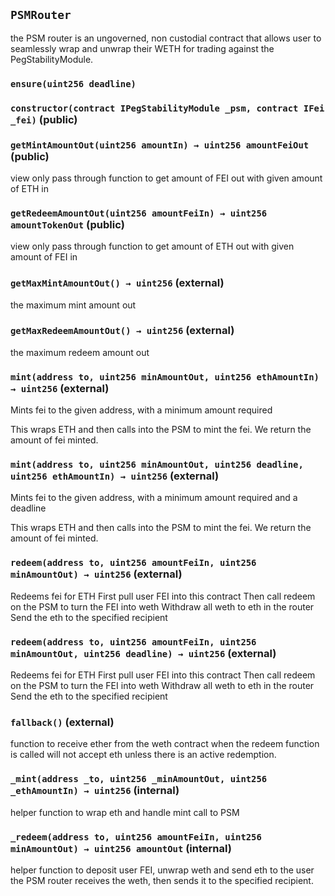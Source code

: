 ## `PSMRouter`

the PSM router is an ungoverned, non custodial contract that allows user to seamlessly wrap and unwrap their WETH
for trading against the PegStabilityModule.



### `ensure(uint256 deadline)`






### `constructor(contract IPegStabilityModule _psm, contract IFei _fei)` (public)





### `getMintAmountOut(uint256 amountIn) → uint256 amountFeiOut` (public)

view only pass through function to get amount of FEI out with given amount of ETH in



### `getRedeemAmountOut(uint256 amountFeiIn) → uint256 amountTokenOut` (public)

view only pass through function to get amount of ETH out with given amount of FEI in



### `getMaxMintAmountOut() → uint256` (external)

the maximum mint amount out



### `getMaxRedeemAmountOut() → uint256` (external)

the maximum redeem amount out



### `mint(address to, uint256 minAmountOut, uint256 ethAmountIn) → uint256` (external)

Mints fei to the given address, with a minimum amount required


This wraps ETH and then calls into the PSM to mint the fei. We return the amount of fei minted.


### `mint(address to, uint256 minAmountOut, uint256 deadline, uint256 ethAmountIn) → uint256` (external)

Mints fei to the given address, with a minimum amount required and a deadline


This wraps ETH and then calls into the PSM to mint the fei. We return the amount of fei minted.


### `redeem(address to, uint256 amountFeiIn, uint256 minAmountOut) → uint256` (external)

Redeems fei for ETH
First pull user FEI into this contract
Then call redeem on the PSM to turn the FEI into weth
Withdraw all weth to eth in the router
Send the eth to the specified recipient




### `redeem(address to, uint256 amountFeiIn, uint256 minAmountOut, uint256 deadline) → uint256` (external)

Redeems fei for ETH
First pull user FEI into this contract
Then call redeem on the PSM to turn the FEI into weth
Withdraw all weth to eth in the router
Send the eth to the specified recipient




### `fallback()` (external)

function to receive ether from the weth contract when the redeem function is called
will not accept eth unless there is an active redemption.



### `_mint(address _to, uint256 _minAmountOut, uint256 _ethAmountIn) → uint256` (internal)

helper function to wrap eth and handle mint call to PSM



### `_redeem(address to, uint256 amountFeiIn, uint256 minAmountOut) → uint256 amountOut` (internal)

helper function to deposit user FEI, unwrap weth and send eth to the user
the PSM router receives the weth, then sends it to the specified recipient.






